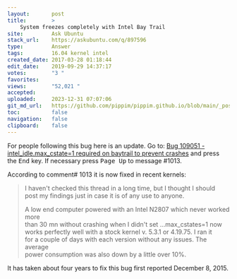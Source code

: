 ```yaml
---
layout:       post
title:        >
    System freezes completely with Intel Bay Trail
site:         Ask Ubuntu
stack_url:    https://askubuntu.com/q/897596
type:         Answer
tags:         16.04 kernel intel
created_date: 2017-03-28 01:18:44
edit_date:    2019-09-29 14:37:17
votes:        "3 "
favorites:    
views:        "52,021 "
accepted:     
uploaded:     2023-12-31 07:07:06
git_md_url:   https://github.com/pippim/pippim.github.io/blob/main/_posts/2017/2017-03-28-System-freezes-completely-with-Intel-Bay-Trail.md
toc:          false
navigation:   false
clipboard:    false
---
```


For people following this bug here is an update. Go to: [Bug 109051 - intel_idle.max_cstate=1 required on baytrail to prevent crashes][1] and press the <kbd>End</kbd> key. If necessary press <kbd>Page Up</kbd> to message #1013.

According to comment# 1013 it is now fixed in recent kernels:

> I haven't checked this thread in a long time, but I thought I should  
> post my findings just in case it is of any use to anyone.  
>   
> A low end computer powered with an Intel N2807 which never worked more  
> than 30 mn without crashing when I didn't set ...max_cstates=1 now  
> works perfectly well with a stock kernel v. 5.3.1 or 4.19.75. I ran it  
> for a couple of days with each version without any issues. The average  
> power consumption was also down by a little over 10%.  

It has taken about four years to fix this bug first reported December 8, 2015.

  [1]: https://bugzilla.kernel.org/show_bug.cgi?id=109051
